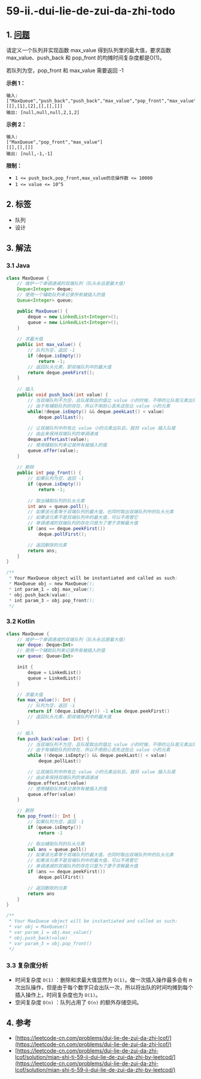 # 59-ii.-dui-lie-de-zui-da-zhi-todo

## 1. [问题](https://leetcode-cn.com/problems/dui-lie-de-zui-da-zhi-lcof/)

请定义一个队列并实现函数 max\_value 得到队列里的最大值，要求函数max\_value、push\_back 和 pop\_front 的均摊时间复杂度都是O\(1\)。

若队列为空，pop\_front 和 max\_value 需要返回 -1

**示例 1：**

```text
输入: 
["MaxQueue","push_back","push_back","max_value","pop_front","max_value"]
[[],[1],[2],[],[],[]]
输出: [null,null,null,2,1,2]
```

**示例 2：**

```text
输入: 
["MaxQueue","pop_front","max_value"]
[[],[],[]]
输出: [null,-1,-1]
```

**限制：**

* `1 <= push_back,pop_front,max_value的总操作数 <= 10000`
* `1 <= value <= 10^5`

## 2. 标签

* 队列
* 设计

## 3. 解法

### 3.1 Java

```java
class MaxQueue {
    // 维护一个单调递减的双端队列（队头永远是最大值）
    Deque<Integer> deque;
    // 使用一个辅助队列来记录所有被插入的值
    Queue<Integer> queue;

    public MaxQueue() {
        deque = new LinkedList<Integer>();
        queue = new LinkedList<Integer>();
    }
    
    // 求最大值
    public int max_value() {
        // 队列为空，返回 -1
        if (deque.isEmpty())
            return -1;
        // 返回队头元素，即双端队列中的最大值
        return deque.peekFirst();
    }
    
    // 插入
    public void push_back(int value) {
        // 当双端队列不为空，且队尾取出的值比 value 小的时候，不停的让队尾元素出队
        // 由于有辅助队列的存在，所以不用担心丢失这些比 value 小的元素
        while(!deque.isEmpty() && deque.peekLast() < value) 
            deque.pollLast();
        
        // 让双端队列中所有比 value 小的元素出队后，就将 value 插入队尾
        // 由此来保持双端队列的单调递减
        deque.offerLast(value);
        // 使用辅助队列来记录所有被插入的值
        queue.offer(value);
    }
   
    // 删除
    public int pop_front() {
        // 如果队列为空，返回 -1
        if (queue.isEmpty())
            return -1;
        
        // 取出辅助队列的队头元素
        int ans = queue.poll();
        // 如果该元素等于双端队列的最大值，也同时取出双端队列中的队头元素
        // 如果该元素不是双端队列中的最大值，可以不用管它
        // 单调递减的双端队列的存在只是为了便于求解最大值
        if (ans == deque.peekFirst())
            deque.pollFirst();

        // 返回删除的元素
        return ans;
    }
}

/**
 * Your MaxQueue object will be instantiated and called as such:
 * MaxQueue obj = new MaxQueue();
 * int param_1 = obj.max_value();
 * obj.push_back(value);
 * int param_3 = obj.pop_front();
 */
```

### 3.2 Kotlin

```kotlin
class MaxQueue {
    // 维护一个单调递减的双端队列（队头永远是最大值）
    var deque: Deque<Int>
    // 使用一个辅助队列来记录所有被插入的值
    var queue: Queue<Int>

    init {
        deque = LinkedList()
        queue = LinkedList()
    }

    // 求最大值
    fun max_value(): Int {
        // 队列为空，返回 -1
        return if (deque.isEmpty()) -1 else deque.peekFirst()
        // 返回队头元素，即双端队列中的最大值
    }

    // 插入
    fun push_back(value: Int) {
        // 当双端队列不为空，且队尾取出的值比 value 小的时候，不停的让队尾元素出队
        // 由于有辅助队列的存在，所以不用担心丢失这些比 value 小的元素
        while (!deque.isEmpty() && deque.peekLast() < value)
            deque.pollLast()

        // 让双端队列中所有比 value 小的元素出队后，就将 value 插入队尾
        // 由此来保持双端队列的单调递减
        deque.offerLast(value)
        // 使用辅助队列来记录所有被插入的值
        queue.offer(value)
    }

    // 删除
    fun pop_front(): Int {
        // 如果队列为空，返回 -1
        if (queue.isEmpty())
            return -1

        // 取出辅助队列的队头元素
        val ans = queue.poll()
        // 如果该元素等于双端队列的最大值，也同时取出双端队列中的队头元素
        // 如果该元素不是双端队列中的最大值，可以不用管它
        // 单调递减的双端队列的存在只是为了便于求解最大值
        if (ans == deque.peekFirst())
            deque.pollFirst()

        // 返回删除的元素
        return ans
    }
}

/**
 * Your MaxQueue object will be instantiated and called as such:
 * var obj = MaxQueue()
 * var param_1 = obj.max_value()
 * obj.push_back(value)
 * var param_3 = obj.pop_front()
 */
```

### 3.3 复杂度分析

* 时间复杂度 `O(1)` ：删除和求最大值显然为 `O(1)`。做一次插入操作最多会有 n 次出队操作，但是由于每个数字只会出队一次，所以将出队的时间均摊到每个插入操作上，时间复杂度也为 `O(1)`。
* 空间复杂度 `O(n)` ：队列占用了 `O(n)` 的额外存储空间。

## 4. 参考

* [https://leetcode-cn.com/problems/dui-lie-de-zui-da-zhi-lcof/](https://leetcode-cn.com/problems/dui-lie-de-zui-da-zhi-lcof/)
* [https://leetcode-cn.com/problems/dui-lie-de-zui-da-zhi-lcof/solution/mian-shi-ti-59-ii-dui-lie-de-zui-da-zhi-by-leetcod/](https://leetcode-cn.com/problems/dui-lie-de-zui-da-zhi-lcof/solution/mian-shi-ti-59-ii-dui-lie-de-zui-da-zhi-by-leetcod/)

